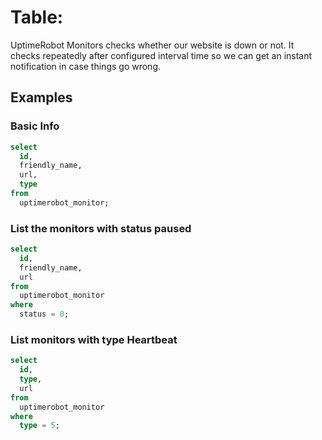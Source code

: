 # Table:

UptimeRobot Monitors checks whether our website is down or not. It checks repeatedly after configured interval time so we can get an instant notification in case things go wrong.

## Examples

### Basic Info 

```sql
select
  id,
  friendly_name,
  url,
  type
from
  uptimerobot_monitor;
```

### List the monitors with status paused 

```sql
select
  id,
  friendly_name,
  url
from
  uptimerobot_monitor
where 
  status = 0;
```

### List monitors with type Heartbeat

```sql
select
  id,
  type,
  url
from
  uptimerobot_monitor
where
  type = 5;
```
